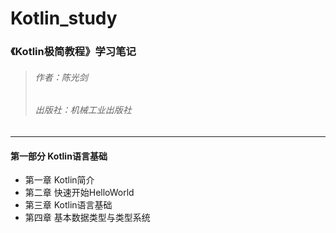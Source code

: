 # Kotlin_study
### 《Kotlin极简教程》学习笔记

> ###### 作者：陈光剑
> ###### 出版社：机械工业出版社

----------
#### 第一部分  Kotlin语言基础
- 第一章 Kotlin简介
- 第二章 快速开始HelloWorld
- 第三章 Kotlin语言基础
- 第四章 基本数据类型与类型系统
